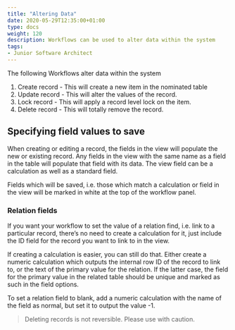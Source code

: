 ```yaml
---
title: "Altering Data"
date: 2020-05-29T12:35:00+01:00
type: docs
weight: 120
description: Workflows can be used to alter data within the system
tags:
- Junior Software Architect
---
```


The following Workflows alter data within the system
1) Create record - This will create a new item in the nominated table
2) Update record - This will alter the values of the record.
3) Lock record - This will apply a record level lock on the item.
4) Delete record - This will totally remove the record.

## Specifying field values to save
When creating or editing a record, the fields in the view will populate the new or existing record. Any fields in the view with the same name as a field in the table will populate that field with its data. The view field can be a calculation as well as a standard field.

Fields which will be saved, i.e. those which match a calculation or field in the view will be marked in white at the top of the workflow panel.

### Relation fields

If you want your workflow to set the value of a relation find, i.e. link to a particular record, there’s no need to create a calculation for it, just include the ID field for the record you want to link to in the view.

If creating a calculation is easier, you can still do that. Either create a numeric calculation which outputs the internal row ID of the record to link to, or the text of the primary value for the relation. If the latter case, the field for the primary value in the related table should be unique and marked as such in the field options.

To set a relation field to blank, add a numeric calculation with the name of the field as normal, but set it to output the value -1.

> Deleting records is not reversible. Please use with caution.